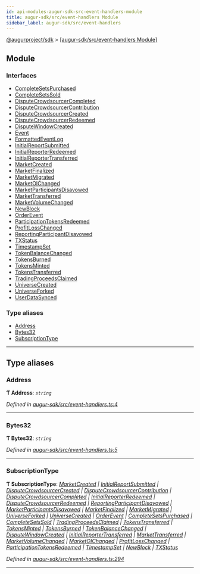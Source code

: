 ```yaml
---
id: api-modules-augur-sdk-src-event-handlers-module
title: augur-sdk/src/event-handlers Module
sidebar_label: augur-sdk/src/event-handlers
---
```


[@augurproject/sdk](api-readme.md) > [[augur-sdk/src/event-handlers Module]](api-modules-augur-sdk-src-event-handlers-module.md)

## Module

### Interfaces

* [CompleteSetsPurchased](api-interfaces-augur-sdk-src-event-handlers-completesetspurchased.md)
* [CompleteSetsSold](api-interfaces-augur-sdk-src-event-handlers-completesetssold.md)
* [DisputeCrowdsourcerCompleted](api-interfaces-augur-sdk-src-event-handlers-disputecrowdsourcercompleted.md)
* [DisputeCrowdsourcerContribution](api-interfaces-augur-sdk-src-event-handlers-disputecrowdsourcercontribution.md)
* [DisputeCrowdsourcerCreated](api-interfaces-augur-sdk-src-event-handlers-disputecrowdsourcercreated.md)
* [DisputeCrowdsourcerRedeemed](api-interfaces-augur-sdk-src-event-handlers-disputecrowdsourcerredeemed.md)
* [DisputeWindowCreated](api-interfaces-augur-sdk-src-event-handlers-disputewindowcreated.md)
* [Event](api-interfaces-augur-sdk-src-event-handlers-event.md)
* [FormattedEventLog](api-interfaces-augur-sdk-src-event-handlers-formattedeventlog.md)
* [InitialReportSubmitted](api-interfaces-augur-sdk-src-event-handlers-initialreportsubmitted.md)
* [InitialReporterRedeemed](api-interfaces-augur-sdk-src-event-handlers-initialreporterredeemed.md)
* [InitialReporterTransferred](api-interfaces-augur-sdk-src-event-handlers-initialreportertransferred.md)
* [MarketCreated](api-interfaces-augur-sdk-src-event-handlers-marketcreated.md)
* [MarketFinalized](api-interfaces-augur-sdk-src-event-handlers-marketfinalized.md)
* [MarketMigrated](api-interfaces-augur-sdk-src-event-handlers-marketmigrated.md)
* [MarketOIChanged](api-interfaces-augur-sdk-src-event-handlers-marketoichanged.md)
* [MarketParticipantsDisavowed](api-interfaces-augur-sdk-src-event-handlers-marketparticipantsdisavowed.md)
* [MarketTransferred](api-interfaces-augur-sdk-src-event-handlers-markettransferred.md)
* [MarketVolumeChanged](api-interfaces-augur-sdk-src-event-handlers-marketvolumechanged.md)
* [NewBlock](api-interfaces-augur-sdk-src-event-handlers-newblock.md)
* [OrderEvent](api-interfaces-augur-sdk-src-event-handlers-orderevent.md)
* [ParticipationTokensRedeemed](api-interfaces-augur-sdk-src-event-handlers-participationtokensredeemed.md)
* [ProfitLossChanged](api-interfaces-augur-sdk-src-event-handlers-profitlosschanged.md)
* [ReportingParticipantDisavowed](api-interfaces-augur-sdk-src-event-handlers-reportingparticipantdisavowed.md)
* [TXStatus](api-interfaces-augur-sdk-src-event-handlers-txstatus.md)
* [TimestampSet](api-interfaces-augur-sdk-src-event-handlers-timestampset.md)
* [TokenBalanceChanged](api-interfaces-augur-sdk-src-event-handlers-tokenbalancechanged.md)
* [TokensBurned](api-interfaces-augur-sdk-src-event-handlers-tokensburned.md)
* [TokensMinted](api-interfaces-augur-sdk-src-event-handlers-tokensminted.md)
* [TokensTransferred](api-interfaces-augur-sdk-src-event-handlers-tokenstransferred.md)
* [TradingProceedsClaimed](api-interfaces-augur-sdk-src-event-handlers-tradingproceedsclaimed.md)
* [UniverseCreated](api-interfaces-augur-sdk-src-event-handlers-universecreated.md)
* [UniverseForked](api-interfaces-augur-sdk-src-event-handlers-universeforked.md)
* [UserDataSynced](api-interfaces-augur-sdk-src-event-handlers-userdatasynced.md)

### Type aliases

* [Address](api-modules-augur-sdk-src-event-handlers-module.md#address)
* [Bytes32](api-modules-augur-sdk-src-event-handlers-module.md#bytes32)
* [SubscriptionType](api-modules-augur-sdk-src-event-handlers-module.md#subscriptiontype)

---

## Type aliases

<a id="address"></a>

###  Address

**Ƭ Address**: *`string`*

*Defined in [augur-sdk/src/event-handlers.ts:4](https://github.com/AugurProject/augur/blob/1e1466f1d3/packages/augur-sdk/src/event-handlers.ts#L4)*

___
<a id="bytes32"></a>

###  Bytes32

**Ƭ Bytes32**: *`string`*

*Defined in [augur-sdk/src/event-handlers.ts:5](https://github.com/AugurProject/augur/blob/1e1466f1d3/packages/augur-sdk/src/event-handlers.ts#L5)*

___
<a id="subscriptiontype"></a>

###  SubscriptionType

**Ƭ SubscriptionType**: *[MarketCreated](api-interfaces-augur-sdk-src-event-handlers-marketcreated.md) \| [InitialReportSubmitted](api-interfaces-augur-sdk-src-event-handlers-initialreportsubmitted.md) \| [DisputeCrowdsourcerCreated](api-interfaces-augur-sdk-src-event-handlers-disputecrowdsourcercreated.md) \| [DisputeCrowdsourcerContribution](api-interfaces-augur-sdk-src-event-handlers-disputecrowdsourcercontribution.md) \| [DisputeCrowdsourcerCompleted](api-interfaces-augur-sdk-src-event-handlers-disputecrowdsourcercompleted.md) \| [InitialReporterRedeemed](api-interfaces-augur-sdk-src-event-handlers-initialreporterredeemed.md) \| [DisputeCrowdsourcerRedeemed](api-interfaces-augur-sdk-src-event-handlers-disputecrowdsourcerredeemed.md) \| [ReportingParticipantDisavowed](api-interfaces-augur-sdk-src-event-handlers-reportingparticipantdisavowed.md) \| [MarketParticipantsDisavowed](api-interfaces-augur-sdk-src-event-handlers-marketparticipantsdisavowed.md) \| [MarketFinalized](api-interfaces-augur-sdk-src-event-handlers-marketfinalized.md) \| [MarketMigrated](api-interfaces-augur-sdk-src-event-handlers-marketmigrated.md) \| [UniverseForked](api-interfaces-augur-sdk-src-event-handlers-universeforked.md) \| [UniverseCreated](api-interfaces-augur-sdk-src-event-handlers-universecreated.md) \| [OrderEvent](api-interfaces-augur-sdk-src-event-handlers-orderevent.md) \| [CompleteSetsPurchased](api-interfaces-augur-sdk-src-event-handlers-completesetspurchased.md) \| [CompleteSetsSold](api-interfaces-augur-sdk-src-event-handlers-completesetssold.md) \| [TradingProceedsClaimed](api-interfaces-augur-sdk-src-event-handlers-tradingproceedsclaimed.md) \| [TokensTransferred](api-interfaces-augur-sdk-src-event-handlers-tokenstransferred.md) \| [TokensMinted](api-interfaces-augur-sdk-src-event-handlers-tokensminted.md) \| [TokensBurned](api-interfaces-augur-sdk-src-event-handlers-tokensburned.md) \| [TokenBalanceChanged](api-interfaces-augur-sdk-src-event-handlers-tokenbalancechanged.md) \| [DisputeWindowCreated](api-interfaces-augur-sdk-src-event-handlers-disputewindowcreated.md) \| [InitialReporterTransferred](api-interfaces-augur-sdk-src-event-handlers-initialreportertransferred.md) \| [MarketTransferred](api-interfaces-augur-sdk-src-event-handlers-markettransferred.md) \| [MarketVolumeChanged](api-interfaces-augur-sdk-src-event-handlers-marketvolumechanged.md) \| [MarketOIChanged](api-interfaces-augur-sdk-src-event-handlers-marketoichanged.md) \| [ProfitLossChanged](api-interfaces-augur-sdk-src-event-handlers-profitlosschanged.md) \| [ParticipationTokensRedeemed](api-interfaces-augur-sdk-src-event-handlers-participationtokensredeemed.md) \| [TimestampSet](api-interfaces-augur-sdk-src-event-handlers-timestampset.md) \| [NewBlock](api-interfaces-augur-sdk-src-event-handlers-newblock.md) \| [TXStatus](api-interfaces-augur-sdk-src-event-handlers-txstatus.md)*

*Defined in [augur-sdk/src/event-handlers.ts:294](https://github.com/AugurProject/augur/blob/1e1466f1d3/packages/augur-sdk/src/event-handlers.ts#L294)*

___

